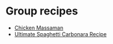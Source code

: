 # Group recipes

- [Chicken Massaman](chicken-massaman.md)
- [Ultimate Spaghetti Carbonara Recipe](Carbonara.md)